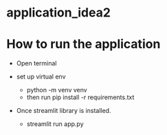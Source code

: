 # application_idea2

# How to run the application
- Open terminal
- set up virtual env
    - python -m venv venv
    - then run pip install -r requirements.txt

- Once streamlit library is installed.
    - streamlit run app.py